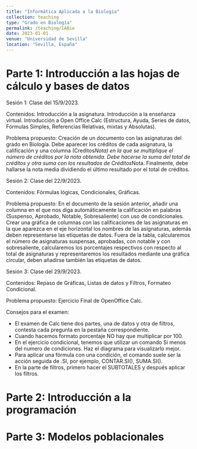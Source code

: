 ```yaml
---
title: "Informática Aplicada a la Biología"
collection: teaching
type: "Grado en Biología"
permalink: /teaching/IABio
date: 2023-01-01
venue: "Universidad de Sevilla"
location: "Sevilla, España"
---
```


Parte 1: Introducción a las hojas de cálculo y bases de datos
======

Sesión 1: Clase del 15/9/2023.

Contenidos: Introducción a la asignatura. Introducción a la enseñanza virtual. Introducción a Open Office Calc (Estructura, Ayuda, Series de datos, Fórmulas Simples, Referencias Relativas, mixtas y Absolutas).

Problema propuesto: Creación de un documento con las asignaturas del grado en Biología. Debe aparecer los créditos de cada asignatura, la calificación y una columna (Creditos*Nota) en la que se multiplique el número de créditos por la nota obtenida. Debe hacerse la suma del total de créditos y otra suma con los resultados de Créditos*Nota. Finalmente, debe hallarse la nota media dividiendo el último resultado por el total de créditos.

Sesión 2: Clase del 22/9/2023.

Contenidos: Fórmulas lógicas, Condicionales, Gráficas.

Problema propuesto: En el documento de la sesión anterior, añadir una columna en el que nos diga automáticamente la calificación en palabras (Suspenso, Aprobado, Notable, Sobresaliente) con uso de condicionales. Crear una gráfica de columnas con las calificaciones de las asignaturas en la que aparezca en el eje horizontal los nombres de las asignaturas, además deben representarse las etiquetas de datos. Fuera de la tabla, calcularemos el número de asignaturas suspensas, aprobadas, con notable y con sobresaliente, calcularemos los porcentajes respectivos con respecto al total de asignaturas y representaremos los resultados mediante una gráfica circular, deben añadirse también las etiquetas de datos.

Sesión 3: Clase del 29/9/2023.

Contenidos: Repaso de Gráficas, Listas de datos y Filtros, Formateo Condicional.

Problema propuesto: Ejercicio Final de OpenOffice Calc.

Consejos para el examen:

* El examen de Calc tiene dos partes, una de datos y otra de filtros, contesta cada pregunta en la pestaña correspondiente.
* Cuando hacemos formato porcentaje NO hay que multiplicar por 100.
* En el ejercicio condicional, tenemos que utilizar un comando Si menos del numero de condiciones. Haz el diagrama para visualizarlo mejor.
* Para aplicar una fórmula con una condición, el comando suele ser la acción seguida de .SI, por ejemplo, CONTAR.SI(), SUMA.SI().
* En la parte de filtros, primero hacer el SUBTOTALES y después aplicar los filtros.

Parte 2: Introducción a la programación
======

Parte 3: Modelos poblacionales
======
